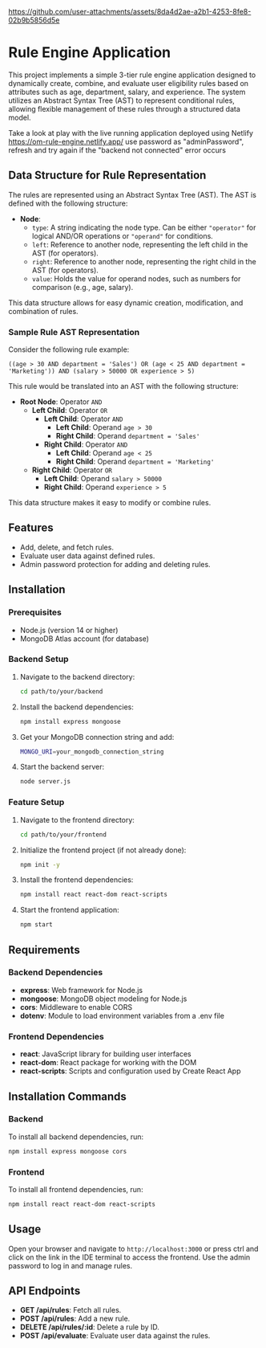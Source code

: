 https://github.com/user-attachments/assets/8da4d2ae-a2b1-4253-8fe8-02b9b5856d5e


# Rule Engine Application

This project implements a simple 3-tier rule engine application designed to dynamically create, combine, and evaluate user eligibility rules based on attributes such as age, department, salary, and experience. The system utilizes an Abstract Syntax Tree (AST) to represent conditional rules, allowing flexible management of these rules through a structured data model.

Take a look at play with the live running application deployed using Netlify https://om-rule-engine.netlify.app/ use password as "adminPassword", refresh and try again if the "backend not connected" error occurs

## Data Structure for Rule Representation

The rules are represented using an Abstract Syntax Tree (AST). The AST is defined with the following structure:

- **Node**:
  - `type`: A string indicating the node type. Can be either `"operator"` for logical AND/OR operations or `"operand"` for conditions.
  - `left`: Reference to another node, representing the left child in the AST (for operators).
  - `right`: Reference to another node, representing the right child in the AST (for operators).
  - `value`: Holds the value for operand nodes, such as numbers for comparison (e.g., age, salary).

This data structure allows for easy dynamic creation, modification, and combination of rules.

### Sample Rule AST Representation

Consider the following rule example:

```text
((age > 30 AND department = 'Sales') OR (age < 25 AND department = 'Marketing')) AND (salary > 50000 OR experience > 5)
```
This rule would be translated into an AST with the following structure:

- **Root Node**: Operator `AND`
  - **Left Child**: Operator `OR`
    - **Left Child**: Operator `AND`
      - **Left Child**: Operand `age > 30`
      - **Right Child**: Operand `department = 'Sales'`
    - **Right Child**: Operator `AND`
      - **Left Child**: Operand `age < 25`
      - **Right Child**: Operand `department = 'Marketing'`
  - **Right Child**: Operator `OR`
    - **Left Child**: Operand `salary > 50000`
    - **Right Child**: Operand `experience > 5`

This data structure makes it easy to modify or combine rules.




## Features

- Add, delete, and fetch rules.
- Evaluate user data against defined rules.
- Admin password protection for adding and deleting rules.

## Installation

### Prerequisites

- Node.js (version 14 or higher)
- MongoDB Atlas account (for database)

### Backend Setup

1. Navigate to the backend directory:

   ```bash
   cd path/to/your/backend
   
2. Install the backend dependencies:
   ```bash
   npm install express mongoose

3. Get your MongoDB connection string and add:
   ```bash
   MONGO_URI=your_mongodb_connection_string
   
4. Start the backend server:
   ```bash
   node server.js
### Feature Setup

1. Navigate to the frontend directory:
    ```bash
   cd path/to/your/frontend
    
2. Initialize the frontend project (if not already done):
   ```bash
   npm init -y
   
3. Install the frontend dependencies:
   ```bash
   npm install react react-dom react-scripts

4. Start the frontend application:
   ```bash
   npm start


## Requirements

### Backend Dependencies
- **express**: Web framework for Node.js
- **mongoose**: MongoDB object modeling for Node.js
- **cors**: Middleware to enable CORS
- **dotenv**: Module to load environment variables from a .env file

### Frontend Dependencies
- **react**: JavaScript library for building user interfaces
- **react-dom**: React package for working with the DOM
- **react-scripts**: Scripts and configuration used by Create React App

## Installation Commands
### Backend

  To install all backend dependencies, run:
```bash
npm install express mongoose cors 
```
### Frontend

   To install all frontend dependencies, run:
   ```bash
npm install react react-dom react-scripts
```

## Usage

Open your browser and navigate to `http://localhost:3000` or press ctrl and click on the link in the IDE terminal to access the frontend.
Use the admin password to log in and manage rules.

## API Endpoints
- **GET /api/rules**: Fetch all rules.
- **POST /api/rules**: Add a new rule.
- **DELETE /api/rules/:id**: Delete a rule by ID.
- **POST /api/evaluate**: Evaluate user data against the rules.
